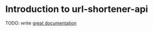 # Introduction to url-shortener-api

TODO: write [great documentation](http://jacobian.org/writing/what-to-write/)
